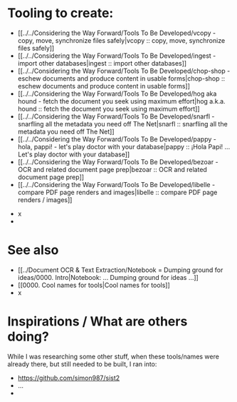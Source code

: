 # Tooling to create:

* [[../../Considering the Way Forward/Tools To Be Developed/vcopy - copy, move, synchronize files safely|vcopy :: copy, move, synchronize files safely]]
* [[../../Considering the Way Forward/Tools To Be Developed/ingest - import other databases|ingest :: import other databases]]
* [[../../Considering the Way Forward/Tools To Be Developed/chop-shop - eschew documents and produce content in usable forms|chop-shop :: eschew documents and produce content in usable forms]]
* [[../../Considering the Way Forward/Tools To Be Developed/hog aka hound - fetch the document you seek using maximum effort|hog a.k.a. hound :: fetch the document you seek using maximum effort]]
* [[../../Considering the Way Forward/Tools To Be Developed/snarfl - snarfling all the metadata you need off The Net|snarfl :: snarfling all the metadata you need off The Net]]
* [[../../Considering the Way Forward/Tools To Be Developed/pappy - hola, pappi! - let's play doctor with your database|pappy :: ¡Hola Papi! ... Let's play doctor with your database]]
* [[../../Considering the Way Forward/Tools To Be Developed/bezoar - OCR and related document page prep|bezoar :: OCR and related document page prep]]
* [[../../Considering the Way Forward/Tools To Be Developed/libelle - compare PDF page renders and images|libelle :: compare PDF page renders / images]]
- x
- 


# See also

- [[../Document OCR & Text Extraction/Notebook = Dumping ground for ideas/0000. Intro|Notebook: ... Dumping ground for ideas ...]]
- [[0000. Cool names for tools|Cool names for tools]]
- x



# Inspirations / What are others doing?

While I was researching some other stuff, when these tools/names were already there, but still needed to be built, I ran into:
- https://github.com/simon987/sist2
- ...
- 



